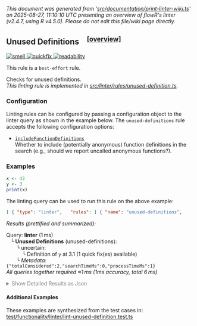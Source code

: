 _This document was generated from '[src/documentation/print-linter-wiki.ts](https://github.com/flowr-analysis/flowr/tree/main//src/documentation/print-linter-wiki.ts)' on 2025-08-27, 11:10:10 UTC presenting an overview of flowR's linter (v2.4.7, using R v4.5.0). Please do not edit this file/wiki page directly._
<h2 id="unused-definitions">Unused Definitions&emsp;<sup>[<a href="https://github.com/flowr-analysis/flowr/wiki/Linter">overview</a>]</sup></h2>

<span title="This rule is used to detect issues that do not directly affect the semantics of the code, but are still considered bad practice."><a href='#smell'>![smell](https://img.shields.io/badge/smell-yellow) </a></span> <span title="This rule may provide quickfixes to automatically fix the issues it detects."><a href='#quickfix'>![quickfix](https://img.shields.io/badge/quickfix-lightgray) </a></span> <span title="This rule is used to detect issues that are related to the readability of the code. For example, complex expressions, long lines, or inconsistent formatting."><a href='#readability'>![readability](https://img.shields.io/badge/readability-teal) </a></span>


This rule is a `best-effort` rule.
 
Checks for unused definitions.\
_This linting rule is implemented in <a href="https://github.com/flowr-analysis/flowr/tree/main//src/linter/rules/unused-definition.ts#L96">src/linter/rules/unused-definition.ts</a>._


### Configuration

Linting rules can be configured by passing a configuration object to the linter query as shown in the example below.
The `unused-definitions` rule accepts the following configuration options:

- <a href="https://github.com/flowr-analysis/flowr/tree/main//src/linter/rules/unused-definition.ts#L29"><code><span title="Whether to include (potentially anonymous) function definitions in the search (e.g., should we report uncalled anonymous functions?).">includeFunctionDefinitions</span></code></a>\
Whether to include (potentially anonymous) function definitions in the search (e.g., should we report uncalled anonymous functions?).

### Examples


```r
x <- 42
y <- 3
print(x)
```


The linting query can be used to run this rule on the above example:




```json
[ { "type": "linter",   "rules": [ { "name": "unused-definitions",     "config": {} } ] } ]
```






_Results (prettified and summarized):_

Query: **linter** (1 ms)\
&nbsp;&nbsp;&nbsp;╰ **Unused Definitions** (unused-definitions):\
&nbsp;&nbsp;&nbsp;&nbsp;&nbsp;&nbsp;&nbsp;╰ uncertain:\
&nbsp;&nbsp;&nbsp;&nbsp;&nbsp;&nbsp;&nbsp;&nbsp;&nbsp;&nbsp;&nbsp;╰ Definition of `y` at 3.1 (1 quick fix(es) available)\
&nbsp;&nbsp;&nbsp;&nbsp;&nbsp;&nbsp;&nbsp;╰ _Metadata_: <code>{"totalConsidered":2,"searchTimeMs":0,"processTimeMs":1}</code>\
_All queries together required ≈1 ms (1ms accuracy, total 6 ms)_

<details> <summary style="color:gray">Show Detailed Results as Json</summary>

The analysis required _6.0 ms_ (including parsing and normalization and the query) within the generation environment.	

In general, the JSON contains the Ids of the nodes in question as they are present in the normalized AST or the dataflow graph of flowR.
Please consult the [Interface](https://github.com/flowr-analysis/flowr/wiki/Interface) wiki page for more information on how to get those.




```json
{
  "linter": {
    "results": {
      "unused-definitions": {
        "results": [
          {
            "certainty": "uncertain",
            "variableName": "y",
            "range": [
              3,
              1,
              3,
              1
            ],
            "quickFix": [
              {
                "type": "remove",
                "range": [
                  3,
                  1,
                  3,
                  6
                ],
                "description": "Remove unused definition of `y`"
              }
            ]
          }
        ],
        ".meta": {
          "totalConsidered": 2,
          "searchTimeMs": 0,
          "processTimeMs": 1
        }
      }
    },
    ".meta": {
      "timing": 1
    }
  },
  ".meta": {
    "timing": 1
  }
}
```



</details>







	

#### Additional Examples
	
These examples are synthesized from the test cases in: [test/functionality/linter/lint-unused-definition.test.ts](https://github.com/flowr-analysis/flowr/tree/main//test/functionality/linter/lint-unused-definition.test.ts)